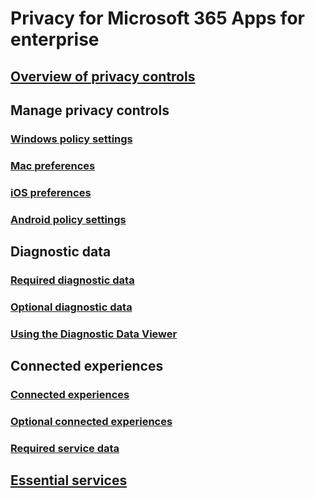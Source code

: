 # Privacy for Microsoft 365 Apps for enterprise

## [Overview of privacy controls](overview-privacy-controls.md)

## Manage privacy controls
### [Windows policy settings](manage-privacy-controls.md)
### [Mac preferences](mac-privacy-preferences.md)
### [iOS preferences](ios-privacy-preferences.md)
### [Android policy settings](android-privacy-controls.md)

## Diagnostic data
### [Required diagnostic data](required-diagnostic-data.md)
### [Optional diagnostic data](optional-diagnostic-data.md)
### [Using the Diagnostic Data Viewer](https://support.office.com/article/cf761ce9-d805-4c60-a339-4e07f3182855)

## Connected experiences
### [Connected experiences](connected-experiences.md)
### [Optional connected experiences](optional-connected-experiences.md)
### [Required service data](required-service-data.md)

## [Essential services](essential-services.md)